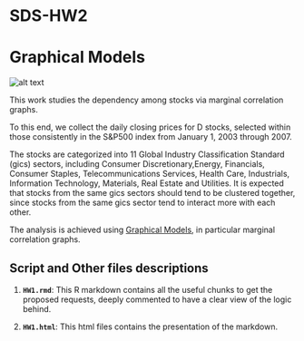 # SDS-HW2
# Graphical Models


![alt text](https://i.guim.co.uk/img/static/sys-images/Guardian/Pix/pictures/2014/1/8/1389174324903/2013-THE-WOLF-OF-WALL-STR-009.jpg?width=300&quality=85&auto=format&fit=max&s=a3327fd7b4d5e59fc04123a08e4bb124)

This work studies the dependency among stocks via marginal correlation graphs.

To this end, we  collect the daily closing prices for D stocks, selected within those consistently in the S&P500 index from January 1, 2003 through 2007.

The stocks are categorized into 11 Global Industry Classification Standard (gics) sectors, including Consumer Discretionary,Energy, Financials, Consumer Staples, Telecommunications Services, Health Care, Industrials, Information Technology, Materials, Real Estate and Utilities. It is expected that stocks from the same gics sectors should tend to be clustered together, since stocks from the same gics sector tend to interact more with each other. 

The analysis is achieved using [Graphical Models](http://www.stat.cmu.edu/~larry/=sml/GraphicalModels.pdf), in particular marginal correlation graphs.

## Script and Other files descriptions

1. __`HW1.rmd`__: 
	This R  markdown contains all the useful chunks to get the proposed requests, deeply commented to have a clear view of the logic behind.

2. __`HW1.html`__: 
	This html files contains the presentation of the markdown.
